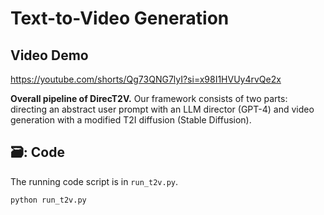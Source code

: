 # Text-to-Video Generation

## Video Demo

https://youtube.com/shorts/Qg73QNG7lyI?si=x98I1HVUy4rvQe2x


**Overall pipeline of DirecT2V.** Our framework consists of two parts: directing an abstract user prompt with an LLM director (GPT-4) and video generation with a modified T2I diffusion (Stable Diffusion).

## 🗃️: Code

The running code script is in `run_t2v.py`.
```
python run_t2v.py
```
